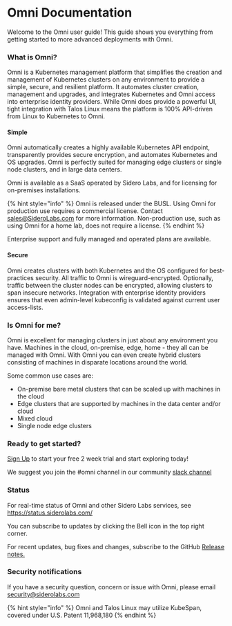 # Omni Documentation

Welcome to the Omni user guide! This guide shows you everything from getting started to more advanced deployments with Omni.

### What is Omni?

Omni is a Kubernetes management platform that simplifies the creation and management of Kubernetes clusters on any environment to provide a simple, secure, and resilient platform. It automates cluster creation, management and upgrades, and integrates Kubernetes and Omni access into enterprise identity providers. While Omni does provide a powerful UI, tight integration with Talos Linux means the platform is 100% API-driven from Linux to Kubernetes to Omni.

#### Simple

Omni automatically creates a highly available Kubernetes API endpoint, transparently provides secure encryption, and automates Kubernetes and OS upgrades. Omni is perfectly suited for managing edge clusters or single node clusters, and in large data centers.

Omni is available as a SaaS operated by Sidero Labs, and for licensing for on-premises installations.

{% hint style="info" %}
Omni is released under the BUSL. Using Omni for production use requires a commercial license. Contact [sales@SideroLabs.com](mailto:sales@siderolabs.com) for more information. Non-production use, such as using Omni for a home lab, does not require a license.
{% endhint %}

Enterprise support and fully managed and operated plans are available.

#### Secure

Omni creates clusters with both Kubernetes and the OS configured for best-practices security. All traffic to Omni is wireguard-encrypted. Optionally, traffic between the cluster nodes can be encrypted, allowing clusters to span insecure networks. Integration with enterprise identity providers ensures that even admin-level kubeconfig is validated against current user access-lists.

### Is Omni for me?

Omni is excellent for managing clusters in just about any environment you have. Machines in the cloud, on-premise, edge, home - they all can be managed with Omni. With Omni you can even create hybrid clusters consisting of machines in disparate locations around the world.

Some common use cases are:

* On-premise bare metal clusters that can be scaled up with machines in the cloud
* Edge clusters that are supported by machines in the data center and/or cloud
* Mixed cloud
* Single node edge clusters

### Ready to get started?

[Sign Up](https://signup.siderolabs.io/) to start your free 2 week trial and start exploring today!

We suggest you join the #omni channel in our community [slack channel](https://slack.dev.talos-systems.io/)

### Status

For real-time status of Omni and other Sidero Labs services, see [https://status.siderolabs.com/ ](https://status.siderolabs.com/)

You can subscribe to updates by clicking the Bell icon in the top right corner.

For recent updates, bug fixes and changes, subscribe to the GitHub [Release notes.](https://github.com/siderolabs/omni/releases)

### Security notifications

If you have a security question, concern or issue with Omni, please email [security@siderolabs.com](mailto:security@siderolabs.com)

{% hint style="info" %}
Omni and Talos Linux may utilize KubeSpan, covered under U.S. Patent 11,968,180
{% endhint %}
